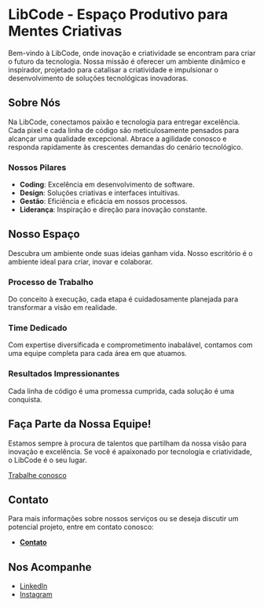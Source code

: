 # LibCode - Espaço Produtivo para Mentes Criativas

Bem-vindo à LibCode, onde inovação e criatividade se encontram para criar o futuro da tecnologia. Nossa missão é oferecer um ambiente dinâmico e inspirador, projetado para catalisar a criatividade e impulsionar o desenvolvimento de soluções tecnológicas inovadoras.

## Sobre Nós

Na LibCode, conectamos paixão e tecnologia para entregar excelência. Cada pixel e cada linha de código são meticulosamente pensados para alcançar uma qualidade excepcional. Abrace a agilidade conosco e responda rapidamente às crescentes demandas do cenário tecnológico.

### Nossos Pilares

- **Coding**: Excelência em desenvolvimento de software.
- **Design**: Soluções criativas e interfaces intuitivas.
- **Gestão**: Eficiência e eficácia em nossos processos.
- **Liderança**: Inspiração e direção para inovação constante.

## Nosso Espaço

Descubra um ambiente onde suas ideias ganham vida. Nosso escritório é o ambiente ideal para criar, inovar e colaborar.

### Processo de Trabalho

Do conceito à execução, cada etapa é cuidadosamente planejada para transformar a visão em realidade.

### Time Dedicado

Com expertise diversificada e comprometimento inabalável, contamos com uma equipe completa para cada área em que atuamos.

### Resultados Impressionantes

Cada linha de código é uma promessa cumprida, cada solução é uma conquista.

## Faça Parte da Nossa Equipe!

Estamos sempre à procura de talentos que partilham da nossa visão para inovação e excelência. Se você é apaixonado por tecnologia e criatividade, o LibCode é o seu lugar.

[Trabalhe conosco](#)

## Contato

Para mais informações sobre nossos serviços ou se deseja discutir um potencial projeto, entre em contato conosco:

- **[Contato](#)**

## Nos Acompanhe

- [LinkedIn](#)
- [Instagram](#)
